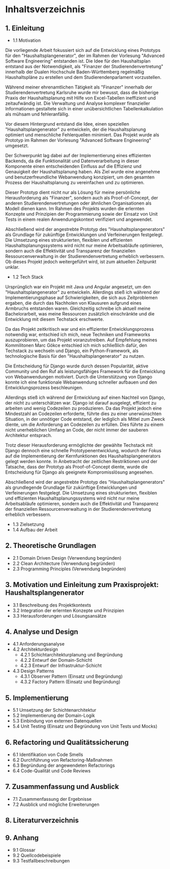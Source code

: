 # Inhaltsverzeichnis

## 1. Einleitung
   - 1.1 Motivation

Die vorliegende Arbeit fokussiert sich auf die Entwicklung eines Prototyps für den "Haushaltsplangenerator", der im Rahmen der Vorlesung "Advanced Software Engineering" entstanden ist. Die Idee für den Haushaltsplan entstand aus der Notwendigkeit, als "Finanzer der Studierendenvertretung" innerhalb der Dualen Hochschule Baden-Württemberg regelmäßig Haushaltspläne zu erstellen und dem Studierendenparlament vorzustellen.

Während meiner ehrenamtlichen Tätigkeit als "Finanzer" innerhalb der Studierendenvertretung Karlsruhe wurde mir bewusst, dass die bisherige Praxis der Haushaltsplanung mit Hilfe von Excel-Tabellen ineffizient und zeitaufwändig ist. Die Verwaltung und Analyse komplexer finanzieller Informationen gestaltete sich in einer unübersichtlichen Tabellenkalkulation als mühsam und fehleranfällig.

Vor diesem Hintergrund entstand die Idee, einen speziellen "Haushaltsplangenerator" zu entwickeln, der die Haushaltsplanung optimiert und menschliche Fehlerquellen minimiert. Das Projekt wurde als Prototyp im Rahmen der Vorlesung "Advanced Software Engineering" umgesetzt.

Der Schwerpunkt lag dabei auf der Implementierung eines effizienten Backends, da die Funktionalität und Datenverarbeitung in dieser Komponente einen entscheidenden Einfluss auf die Effizienz und Genauigkeit der Haushaltsplanung haben. Als Ziel wurde eine angenehme und benutzerfreundliche Webanwendung konzipiert, um den gesamten Prozess der Haushaltsplanung zu vereinfachen und zu optimieren.

Dieser Prototyp dient nicht nur als Lösung für meine persönliche Herausforderung als "Finanzer", sondern auch als Proof-of-Concept, der anderen Studierendenvertretungen oder ähnlichen Organisationen als Modell dienen kann. Im Rahmen des Projekts wurden die erlernten Konzepte und Prinzipien der Programmierung sowie der Einsatz von Unit Tests in einem realen Anwendungskontext verifiziert und angewendet.

Abschließend wird der angestrebte Prototyp des "Haushaltsplangenerators" als Grundlage für zukünftige Entwicklungen und Verfeinerungen festgelegt. Die Umsetzung eines strukturierten, flexiblen und effizienten Haushaltsplanungssystems wird nicht nur meine Arbeitsabläufe optimieren, sondern auch die Effektivität und Transparenz der finanziellen Ressourcenverwaltung in der Studierendenvertretung erheblich verbessern.
Ob dieses Projekt jedoch weitergeführt wird, ist zum aktuellen Zeitpunkt unklar.

  - 1.2 Tech Stack

Ursprünglich war ein Projekt mit Java und Angular angesetzt, um den "Haushaltsplangenerator" zu entwickeln. Allerdings stieß ich während der Implementierungsphase auf Schwierigkeiten, die sich aus Zeitproblemen ergaben, die durch das Nachholen von Klausuren aufgrund eines Armbruchs entstanden waren. Gleichzeitig schreibe ich aktuell meine Bachelorarbeit, was meine Ressourcen zusätzlich einschränkte und die Entwicklung mit diesem Techstack erschwerte.

Da das Projekt zeitkritisch war und ein effizienter Entwicklungsprozess notwendig war, entschied ich mich, neue Techniken und Frameworks auszuprobieren, um das Projekt voranzutreiben. Auf Empfehlung meines Kommilitonen Marc Gökce entschied ich mich schließlich dafür, den Techstack zu wechseln und Django, ein Python-Framework, als technologische Basis für den "Haushaltsplangenerator" zu nutzen.

Die Entscheidung für Django wurde durch dessen Popularität, aktive Community und den Ruf als leistungsfähiges Framework für die Entwicklung von Webanwendungen motiviert. Durch die Unterstützung von Django konnte ich eine funktionale Webanwendung schneller aufbauen und den Entwicklungsprozess beschleunigen.

Allerdings stieß ich während der Entwicklung auf einen Nachteil von Django, der nicht zu unterschätzen war. Django ist darauf ausgelegt, effizient zu arbeiten und wenig Codezeilen zu produzieren. Da das Projekt jedoch eine Mindestzahl an Codezeilen erforderte, führte dies zu einer unerwünschten Situation, in der unnötiger Code entstand, der lediglich als Mittel zum Zweck diente, um die Anforderung an Codezeilen zu erfüllen. Dies führte zu einem nicht unerheblichen Umfang an Code, der nicht immer der sauberen Architektur entsprach.

Trotz dieser Herausforderung ermöglichte der gewählte Techstack mit Django dennoch eine schnelle Prototypenentwicklung, wodurch der Fokus auf die Implementierung der Kernfunktionen des Haushaltsplangenerators gelegt werden konnte. In Anbetracht der zeitlichen Restriktionen und der Tatsache, dass der Prototyp als Proof-of-Concept diente, wurde die Entscheidung für Django als geeignete Kompromisslösung angesehen.

Abschließend wird der angestrebte Prototyp des "Haushaltsplangenerators" als grundlegende Grundlage für zukünftige Entwicklungen und Verfeinerungen festgelegt. Die Umsetzung eines strukturierten, flexiblen und effizienten Haushaltsplanungssystems wird nicht nur meine Arbeitsabläufe optimieren, sondern auch die Effektivität und Transparenz der finanziellen Ressourcenverwaltung in der Studierendenvertretung erheblich verbessern.

   - 1.3 Zielsetzung
   - 1.4 Aufbau der Arbeit

## 2. Theoretische Grundlagen
   - 2.1 Domain Driven Design (Verwendung begründen)
   - 2.2 Clean Architecture (Verwendung begründen)
   - 2.3 Programming Principles (Verwendung begründen)

## 3. Motivation und Einleitung zum Praxisprojekt: Haushaltsplangenerator
   - 3.1 Beschreibung des Projektkontexts
   - 3.2 Integration der erlernten Konzepte und Prinzipien
   - 3.3 Herausforderungen und Lösungsansätze

## 4. Analyse und Design
   - 4.1 Anforderungsanalyse
   - 4.2 Architekturdesign
      - 4.2.1 Schichtarchitekturplanung und Begründung
      - 4.2.2 Entwurf der Domain-Schicht
      - 4.2.3 Entwurf der Infrastruktur-Schicht
   - 4.3 Design Patterns
      - 4.3.1 Observer Pattern (Einsatz und Begründung)
      - 4.3.2 Factory Pattern (Einsatz und Begründung)

## 5. Implementierung
   - 5.1 Umsetzung der Schichtenarchitektur
   - 5.2 Implementierung der Domain-Logik
   - 5.3 Einbindung von externen Datenquellen
   - 5.4 Unit Testing (Einsatz und Begründung von Unit Tests und Mocks)

## 6. Refactoring und Qualitätssicherung
   - 6.1 Identifikation von Code Smells
   - 6.2 Durchführung von Refactoring-Maßnahmen
   - 6.3 Begründung der angewendeten Refactorings
   - 6.4 Code-Qualität und Code Reviews

## 7. Zusammenfassung und Ausblick
   - 7.1 Zusammenfassung der Ergebnisse
   - 7.2 Ausblick und mögliche Erweiterungen

## 8. Literaturverzeichnis

## 9. Anhang
   - 9.1 Glossar
   - 9.2 Quellcodebeispiele
   - 9.3 Testfallbeschreibungen
